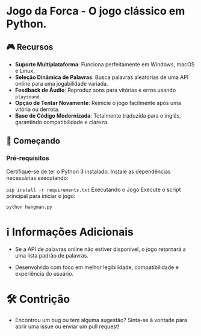 # Jogo da Forca - O jogo clássico em Python.

## 🎮 Recursos

- **Suporte Multiplataforma**: Funciona perfeitamente em Windows, macOS e Linux.
- **Seleção Dinâmica de Palavras**: Busca palavras aleatórias de uma API online para uma jogabilidade variada.
- **Feedback de Áudio**: Reproduz sons para vitórias e erros usando `playsound`.
- **Opção de Tentar Novamente**: Reinicie o jogo facilmente após uma vitória ou derrota.
- **Base de Código Modernizada**: Totalmente traduzida para o inglês, garantindo compatibilidade e clareza.

## 🚀 Começando

### Pré-requisitos

Certifique-se de ter o Python 3 instalado. Instale as dependências necessárias executando:

```pip install -r requirements.txt```
Executando o Jogo
Execute o script principal para iniciar o jogo:

```python hangman.py```

# ℹ️ Informações Adicionais

- Se a API de palavras online não estiver disponível, o jogo retornará a uma lista padrão de palavras.

- Desenvolvido com foco em melhor legibilidade, compatibilidade e experiência do usuário.

# 🛠️ Contrição
- Encontrou um bug ou tem alguma sugestão? Sinta-se à vontade para abrir uma issue ou enviar um pull request!
